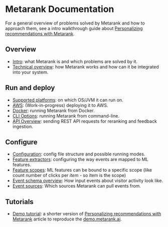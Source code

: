 # Metarank Documentation

For a general overview of problems solved by Metarank and how to approach them, see a intro walkthrough guide 
about [Personalizing recommendations with Metarank](https://medium.com/metarank/personalizing-recommendations-with-metarank-f2644112536b). 

## Overview

* [Intro](01_intro.md): what Metarank is and which problems are solved by it.
* [Technical overview](02_tech_overview.md): how Metarank works and how can it be integrated into your system.

## Run and deploy

* [Supported platforms](supported-platforms.md): on which OS/JVM it can run on.
* [AWS](deploy/aws.md): (Work-in-progress) deploying it to AWS.
* [Docker](deploy/docker.md): running Metarank from Docker.
* [CLI Options](deploy/cli-options.md): running Metarank from command-line.
* [API Overview](api_schema.md): sending REST API requests for reranking and feedback ingestion.

## Configure

* [Configuration](03_configuration.md): config file structure and possible running modes.
* [Feature extractors](feature_extractors.md): configuring the way events are mapped to ML features.
* [Feature scopes](scopes.md): ML features can be bound to a specific scope (like count number of clicks per *item* - so item is the scope) 
* [Event schema overview](event_schema.md): How input events about visitor activity look like.
* [Event sources](data-sources.md): Which sources Metarank can pull events from.

## Tutorials

* [Demo tutorial](tutorial_ranklens.md): a shorter version of 
[Personalizing recommendations with Metarank](https://medium.com/metarank/personalizing-recommendations-with-metarank-f2644112536b) article
to reproduce the [demo.metarank.ai](https://demo.metarank.ai). 